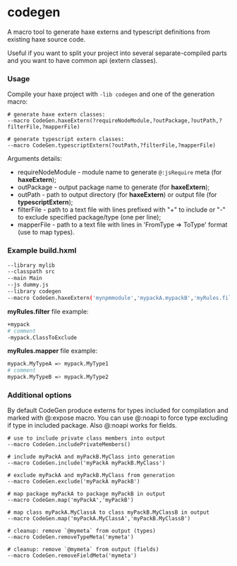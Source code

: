 # codegen #

A macro tool to generate haxe externs and typescript definitions from existing haxe source code.

Useful if you want to split your project into several separate-compiled parts and you want to have common api (extern classes).

### Usage ###
Compile your haxe project with `-lib codegen` and one of the generation macro:

```shell
# generate haxe extern classes:
--macro CodeGen.haxeExtern(?requireNodeModule,?outPackage,?outPath,?filterFile,?mapperFile)

# generate typescript extern classes:
--macro CodeGen.typescriptExtern(?outPath,?filterFile,?mapperFile)
```
 
Arguments details:

 * requireNodeModule - module name to generate `@:jsRequire` meta (for **haxeExtern**);
 * outPackage - output package name to generate (for **haxeExtern**);
 * outPath - path to output directory (for **haxeExtern**) or output file (for **typescriptExtern**);
 * filterFile - path to a text file with lines prefixed with "+" to include or "-" to exclude specified package/type (one per line);
 * mapperFile - path to a text file with lines in 'FromType => ToType' format (use to map types).

### Example build.hxml ###
```bash
--library mylib 
--classpath src
--main Main
--js dummy.js
--library codegen
--macro CodeGen.haxeExtern('mynpmmodule','mypackA.mypackB','myRules.filter','myRules.mapper')
```
**myRules.filter** file example:
```bash
+mypack
# comment
-mypack.ClassToExclude
```
**myRules.mapper** file example:
```bash
mypack.MyTypeA => mypack.MyType1
# comment
mypack.MyTypeB => mypack.MyType2

```

### Additional options ###
By default CodeGen produce externs for types included for compilation and marked with @:expose macro.
You can use @:noapi to force type excluding if type in included package. Also @:noapi works for fields.

```shell
# use to include private class members into output
--macro CodeGen.includePrivateMembers()

# include myPackA and myPackB.MyClass into generation
--macro CodeGen.include('myPackA myPackB.MyClass')

# exclude myPackA and myPackB.MyClass from generation
--macro CodeGen.exclude('myPackA myPackB')

# map package myPackA to package myPackB in output
--macro CodeGen.map('myPackA','myPackB')

# map class myPackA.MyClassA to class myPackB.MyClassB in output
--macro CodeGen.map('myPackA.MyClassA','myPackB.MyClassB')

# cleanup: remove `@mymeta` from output (types)
--macro CodeGen.removeTypeMeta('mymeta')

# cleanup: remove `@mymeta` from output (fields)
--macro CodeGen.removeFieldMeta('mymeta')
```
